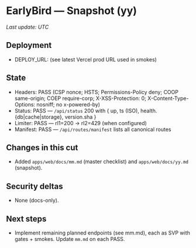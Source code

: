 # EarlyBird — Snapshot (yy)
_Last update: UTC_

## Deployment
- DEPLOY_URL: (see latest Vercel prod URL used in smokes)

## State
- Headers: PASS (CSP nonce; HSTS; Permissions-Policy deny; COOP same-origin; COEP require-corp; X-XSS-Protection: 0; X-Content-Type-Options: nosniff; no x-powered-by)
- Status: PASS — `/api/status` 200 with { up, ts (ISO), health.{db|cache|storage}, version.sha }
- Limiter: PASS — rl1=200 → rl2=429 (when configured)
- Manifest: PASS — `/api/routes/manifest` lists all canonical routes

## Changes in this cut
- Added `apps/web/docs/mm.md` (master checklist) and `apps/web/docs/yy.md` (snapshot).

## Security deltas
- None (docs-only).

## Next steps
- Implement remaining planned endpoints (see mm.md), each as SVP with gates + smokes. Update `mm.md` on each PASS.
